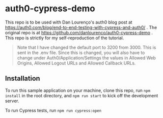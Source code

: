 # auth0-cypress-demo

This repo is to be used with Dan Lourenço's auth0 blog post at https://auth0.com/blog/end-to-end-testing-with-cypress-and-auth0/ .
The original repo is at https://github.com/danlourenco/auth0-cypress-demo . This repo is strictly for my self-reproduction of the tutorial.

> Note that I have changed the default port to 3200 from 3000. This is sent in the .env file. Since this is changed, you will also have to change under Auth0/Application/Settings the values in Allowed Web Origins, Allowed Logout URLs and Allowed Callback URLs.

## Installation

To run this sample application on your machine, clone this repo, run `npm install` in the root directory, and `npm run start` to kick off the development server.

To run Cypress tests, run `npm run cypress:open`